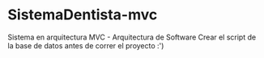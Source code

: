 # SistemaDentista-mvc
Sistema en arquitectura MVC - Arquitectura de Software
Crear el script de la base de datos antes de correr el proyecto :')
